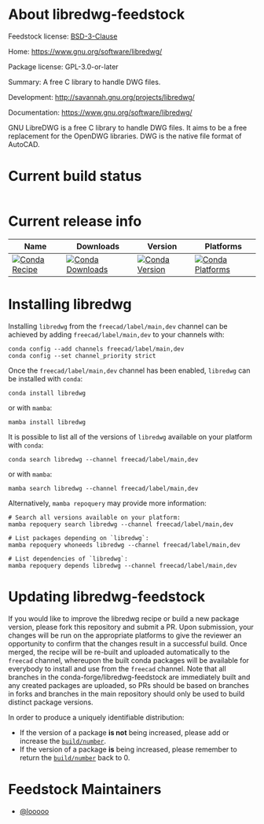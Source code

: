 About libredwg-feedstock
========================

Feedstock license: [BSD-3-Clause](https://github.com/conda-forge/libredwg-feedstock/blob/main/LICENSE.txt)

Home: https://www.gnu.org/software/libredwg/

Package license: GPL-3.0-or-later

Summary: A free C library to handle DWG files.

Development: http://savannah.gnu.org/projects/libredwg/

Documentation: https://www.gnu.org/software/libredwg/

GNU LibreDWG is a free C library to handle DWG files.
It aims to be a free replacement for the OpenDWG libraries.
DWG is the native file format of AutoCAD.


Current build status
====================


<table>
</table>

Current release info
====================

| Name | Downloads | Version | Platforms |
| --- | --- | --- | --- |
| [![Conda Recipe](https://img.shields.io/badge/recipe-libredwg-green.svg)](https://anaconda.org/freecad/libredwg) | [![Conda Downloads](https://img.shields.io/conda/dn/freecad/libredwg.svg)](https://anaconda.org/freecad/libredwg) | [![Conda Version](https://img.shields.io/conda/vn/freecad/libredwg.svg)](https://anaconda.org/freecad/libredwg) | [![Conda Platforms](https://img.shields.io/conda/pn/freecad/libredwg.svg)](https://anaconda.org/freecad/libredwg) |

Installing libredwg
===================

Installing `libredwg` from the `freecad/label/main,dev` channel can be achieved by adding `freecad/label/main,dev` to your channels with:

```
conda config --add channels freecad/label/main,dev
conda config --set channel_priority strict
```

Once the `freecad/label/main,dev` channel has been enabled, `libredwg` can be installed with `conda`:

```
conda install libredwg
```

or with `mamba`:

```
mamba install libredwg
```

It is possible to list all of the versions of `libredwg` available on your platform with `conda`:

```
conda search libredwg --channel freecad/label/main,dev
```

or with `mamba`:

```
mamba search libredwg --channel freecad/label/main,dev
```

Alternatively, `mamba repoquery` may provide more information:

```
# Search all versions available on your platform:
mamba repoquery search libredwg --channel freecad/label/main,dev

# List packages depending on `libredwg`:
mamba repoquery whoneeds libredwg --channel freecad/label/main,dev

# List dependencies of `libredwg`:
mamba repoquery depends libredwg --channel freecad/label/main,dev
```




Updating libredwg-feedstock
===========================

If you would like to improve the libredwg recipe or build a new
package version, please fork this repository and submit a PR. Upon submission,
your changes will be run on the appropriate platforms to give the reviewer an
opportunity to confirm that the changes result in a successful build. Once
merged, the recipe will be re-built and uploaded automatically to the
`freecad` channel, whereupon the built conda packages will be available for
everybody to install and use from the `freecad` channel.
Note that all branches in the conda-forge/libredwg-feedstock are
immediately built and any created packages are uploaded, so PRs should be based
on branches in forks and branches in the main repository should only be used to
build distinct package versions.

In order to produce a uniquely identifiable distribution:
 * If the version of a package **is not** being increased, please add or increase
   the [``build/number``](https://docs.conda.io/projects/conda-build/en/latest/resources/define-metadata.html#build-number-and-string).
 * If the version of a package **is** being increased, please remember to return
   the [``build/number``](https://docs.conda.io/projects/conda-build/en/latest/resources/define-metadata.html#build-number-and-string)
   back to 0.

Feedstock Maintainers
=====================

* [@looooo](https://github.com/looooo/)

